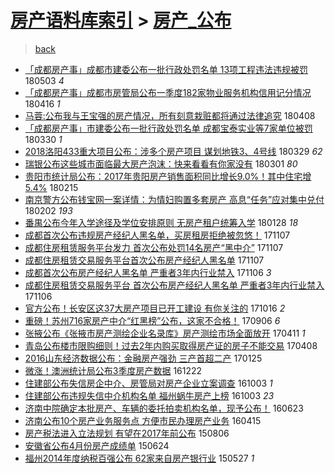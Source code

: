[房产语料库索引](../../README.md)  > [房产_公布](房产_公布.md)
====
> [back](../README.md)

- [「成都房产事」成都市建委公布一批行政处罚名单 13项工程违法违规被罚](http://jkwz.applinzi.com/ittc/7098901243735049232.html#%E3%80%8C%E6%88%90%E9%83%BD%E6%88%BF%E4%BA%A7%E4%BA%8B%E3%80%8D%E6%88%90%E9%83%BD%E5%B8%82%E5%BB%BA%E5%A7%94%E5%85%AC%E5%B8%83%E4%B8%80%E6%89%B9%E8%A1%8C%E6%94%BF%E5%A4%84%E7%BD%9A%E5%90%8D%E5%8D%95+13%E9%A1%B9%E5%B7%A5%E7%A8%8B%E8%BF%9D%E6%B3%95%E8%BF%9D%E8%A7%84%E8%A2%AB%E7%BD%9A) 180503 *4* 
- [「成都房产事」成都市房管局公布一季度182家物业服务机构信用记分情况](http://jkwz.applinzi.com/ittc/7092505863569015815.html#%E3%80%8C%E6%88%90%E9%83%BD%E6%88%BF%E4%BA%A7%E4%BA%8B%E3%80%8D%E6%88%90%E9%83%BD%E5%B8%82%E6%88%BF%E7%AE%A1%E5%B1%80%E5%85%AC%E5%B8%83%E4%B8%80%E5%AD%A3%E5%BA%A6182%E5%AE%B6%E7%89%A9%E4%B8%9A%E6%9C%8D%E5%8A%A1%E6%9C%BA%E6%9E%84%E4%BF%A1%E7%94%A8%E8%AE%B0%E5%88%86%E6%83%85%E5%86%B5) 180416 *1* 
- [马蓉:公布我与王宝强的房产情况，所有刻意栽赃都将通过法律追究](http://jkwz.applinzi.com/ittc/7089551947105567751.html#%E9%A9%AC%E8%93%89%3A%E5%85%AC%E5%B8%83%E6%88%91%E4%B8%8E%E7%8E%8B%E5%AE%9D%E5%BC%BA%E7%9A%84%E6%88%BF%E4%BA%A7%E6%83%85%E5%86%B5%EF%BC%8C%E6%89%80%E6%9C%89%E5%88%BB%E6%84%8F%E6%A0%BD%E8%B5%83%E9%83%BD%E5%B0%86%E9%80%9A%E8%BF%87%E6%B3%95%E5%BE%8B%E8%BF%BD%E7%A9%B6) 180408  
- [「成都房产事」市建委公布一批行政处罚名单 成都宝泰实业等7家单位被罚](http://jkwz.applinzi.com/ittc/7086207480428495878.html#%E3%80%8C%E6%88%90%E9%83%BD%E6%88%BF%E4%BA%A7%E4%BA%8B%E3%80%8D%E5%B8%82%E5%BB%BA%E5%A7%94%E5%85%AC%E5%B8%83%E4%B8%80%E6%89%B9%E8%A1%8C%E6%94%BF%E5%A4%84%E7%BD%9A%E5%90%8D%E5%8D%95+%E6%88%90%E9%83%BD%E5%AE%9D%E6%B3%B0%E5%AE%9E%E4%B8%9A%E7%AD%897%E5%AE%B6%E5%8D%95%E4%BD%8D%E8%A2%AB%E7%BD%9A) 180330 *1* 
- [2018洛阳433重大项目公布：涉多个房产项目 谋划地铁3、4号线](http://jkwz.applinzi.com/ittc/7085853397934933009.html#2018%E6%B4%9B%E9%98%B3433%E9%87%8D%E5%A4%A7%E9%A1%B9%E7%9B%AE%E5%85%AC%E5%B8%83%EF%BC%9A%E6%B6%89%E5%A4%9A%E4%B8%AA%E6%88%BF%E4%BA%A7%E9%A1%B9%E7%9B%AE+%E8%B0%8B%E5%88%92%E5%9C%B0%E9%93%813%E3%80%814%E5%8F%B7%E7%BA%BF) 180329 *62* 
- [瑞银公布这些城市面临最大房产泡沫：快来看看有你家没有](http://jkwz.applinzi.com/ittc/7075571658205430800.html#%E7%91%9E%E9%93%B6%E5%85%AC%E5%B8%83%E8%BF%99%E4%BA%9B%E5%9F%8E%E5%B8%82%E9%9D%A2%E4%B8%B4%E6%9C%80%E5%A4%A7%E6%88%BF%E4%BA%A7%E6%B3%A1%E6%B2%AB%EF%BC%9A%E5%BF%AB%E6%9D%A5%E7%9C%8B%E7%9C%8B%E6%9C%89%E4%BD%A0%E5%AE%B6%E6%B2%A1%E6%9C%89) 180301 *80* 
- [贵阳市统计局公布：2017年贵阳房产销售面积同比增长9.0%！其中住宅增5.4%](http://jkwz.applinzi.com/ittc/7070256087716856842.html#%E8%B4%B5%E9%98%B3%E5%B8%82%E7%BB%9F%E8%AE%A1%E5%B1%80%E5%85%AC%E5%B8%83%EF%BC%9A2017%E5%B9%B4%E8%B4%B5%E9%98%B3%E6%88%BF%E4%BA%A7%E9%94%80%E5%94%AE%E9%9D%A2%E7%A7%AF%E5%90%8C%E6%AF%94%E5%A2%9E%E9%95%BF9.0%25%EF%BC%81%E5%85%B6%E4%B8%AD%E4%BD%8F%E5%AE%85%E5%A2%9E5.4%25) 180215  
- [南京警方公布钱宝网一案详情：为情妇购置多套房产 高息“任务”应对集中兑付](http://jkwz.applinzi.com/ittc/7065412030792467463.html#%E5%8D%97%E4%BA%AC%E8%AD%A6%E6%96%B9%E5%85%AC%E5%B8%83%E9%92%B1%E5%AE%9D%E7%BD%91%E4%B8%80%E6%A1%88%E8%AF%A6%E6%83%85%EF%BC%9A%E4%B8%BA%E6%83%85%E5%A6%87%E8%B4%AD%E7%BD%AE%E5%A4%9A%E5%A5%97%E6%88%BF%E4%BA%A7+%E9%AB%98%E6%81%AF%E2%80%9C%E4%BB%BB%E5%8A%A1%E2%80%9D%E5%BA%94%E5%AF%B9%E9%9B%86%E4%B8%AD%E5%85%91%E4%BB%98) 180202 *193* 
- [番禺公布今年入学途径及学位安排原则 无房产租户统筹入学](http://jkwz.applinzi.com/ittc/7063741372723364874.html#%E7%95%AA%E7%A6%BA%E5%85%AC%E5%B8%83%E4%BB%8A%E5%B9%B4%E5%85%A5%E5%AD%A6%E9%80%94%E5%BE%84%E5%8F%8A%E5%AD%A6%E4%BD%8D%E5%AE%89%E6%8E%92%E5%8E%9F%E5%88%99+%E6%97%A0%E6%88%BF%E4%BA%A7%E7%A7%9F%E6%88%B7%E7%BB%9F%E7%AD%B9%E5%85%A5%E5%AD%A6) 180128 *18* 
- [成都首次公布违规房产经纪人黑名单，买房租房拒绝被忽悠！](http://jkwz.applinzi.com/ittc/7033265550858388497.html#%E6%88%90%E9%83%BD%E9%A6%96%E6%AC%A1%E5%85%AC%E5%B8%83%E8%BF%9D%E8%A7%84%E6%88%BF%E4%BA%A7%E7%BB%8F%E7%BA%AA%E4%BA%BA%E9%BB%91%E5%90%8D%E5%8D%95%EF%BC%8C%E4%B9%B0%E6%88%BF%E7%A7%9F%E6%88%BF%E6%8B%92%E7%BB%9D%E8%A2%AB%E5%BF%BD%E6%82%A0%EF%BC%81) 171107  
- [成都住房租赁服务平台发力 首次公布处罚14名房产“黑中介”](http://jkwz.applinzi.com/ittc/7033255126175843345.html#%E6%88%90%E9%83%BD%E4%BD%8F%E6%88%BF%E7%A7%9F%E8%B5%81%E6%9C%8D%E5%8A%A1%E5%B9%B3%E5%8F%B0%E5%8F%91%E5%8A%9B+%E9%A6%96%E6%AC%A1%E5%85%AC%E5%B8%83%E5%A4%84%E7%BD%9A14%E5%90%8D%E6%88%BF%E4%BA%A7%E2%80%9C%E9%BB%91%E4%B8%AD%E4%BB%8B%E2%80%9D) 171107  
- [成都住房租赁交易服务平台首次公布房产经纪人黑名单](http://jkwz.applinzi.com/ittc/7033161226484450320.html#%E6%88%90%E9%83%BD%E4%BD%8F%E6%88%BF%E7%A7%9F%E8%B5%81%E4%BA%A4%E6%98%93%E6%9C%8D%E5%8A%A1%E5%B9%B3%E5%8F%B0%E9%A6%96%E6%AC%A1%E5%85%AC%E5%B8%83%E6%88%BF%E4%BA%A7%E7%BB%8F%E7%BA%AA%E4%BA%BA%E9%BB%91%E5%90%8D%E5%8D%95) 171107  
- [成都首次公布房产经纪人黑名单 严重者3年内行业禁入](http://jkwz.applinzi.com/ittc/7032877779115312144.html#%E6%88%90%E9%83%BD%E9%A6%96%E6%AC%A1%E5%85%AC%E5%B8%83%E6%88%BF%E4%BA%A7%E7%BB%8F%E7%BA%AA%E4%BA%BA%E9%BB%91%E5%90%8D%E5%8D%95+%E4%B8%A5%E9%87%8D%E8%80%853%E5%B9%B4%E5%86%85%E8%A1%8C%E4%B8%9A%E7%A6%81%E5%85%A5) 171106 *3* 
- [成都住房租赁交易服务平台 首次公布房产经纪人黑名单 严重者3年内行业禁入](http://jkwz.applinzi.com/ittc/7032871889058399249.html#%E6%88%90%E9%83%BD%E4%BD%8F%E6%88%BF%E7%A7%9F%E8%B5%81%E4%BA%A4%E6%98%93%E6%9C%8D%E5%8A%A1%E5%B9%B3%E5%8F%B0+%E9%A6%96%E6%AC%A1%E5%85%AC%E5%B8%83%E6%88%BF%E4%BA%A7%E7%BB%8F%E7%BA%AA%E4%BA%BA%E9%BB%91%E5%90%8D%E5%8D%95+%E4%B8%A5%E9%87%8D%E8%80%853%E5%B9%B4%E5%86%85%E8%A1%8C%E4%B8%9A%E7%A6%81%E5%85%A5) 171106  
- [官方公布！长安区这37大房产项目已开工建设 有你关注的](http://jkwz.applinzi.com/ittc/7025051848988427280.html#%E5%AE%98%E6%96%B9%E5%85%AC%E5%B8%83%EF%BC%81%E9%95%BF%E5%AE%89%E5%8C%BA%E8%BF%9937%E5%A4%A7%E6%88%BF%E4%BA%A7%E9%A1%B9%E7%9B%AE%E5%B7%B2%E5%BC%80%E5%B7%A5%E5%BB%BA%E8%AE%BE+%E6%9C%89%E4%BD%A0%E5%85%B3%E6%B3%A8%E7%9A%84) 171016 *2* 
- [重磅！苏州716家房产中介“红黑榜”公布，这家不合格！](http://jkwz.applinzi.com/ittc/7010211208731558929.html#%E9%87%8D%E7%A3%85%EF%BC%81%E8%8B%8F%E5%B7%9E716%E5%AE%B6%E6%88%BF%E4%BA%A7%E4%B8%AD%E4%BB%8B%E2%80%9C%E7%BA%A2%E9%BB%91%E6%A6%9C%E2%80%9D%E5%85%AC%E5%B8%83%EF%BC%8C%E8%BF%99%E5%AE%B6%E4%B8%8D%E5%90%88%E6%A0%BC%EF%BC%81) 170906 *6* 
- [张掖公布《张掖市房产测绘企业名录库》房产测绘市场全面放开](http://jkwz.applinzi.com/ittc/6955204670921376772.html#%E5%BC%A0%E6%8E%96%E5%85%AC%E5%B8%83%E3%80%8A%E5%BC%A0%E6%8E%96%E5%B8%82%E6%88%BF%E4%BA%A7%E6%B5%8B%E7%BB%98%E4%BC%81%E4%B8%9A%E5%90%8D%E5%BD%95%E5%BA%93%E3%80%8B%E6%88%BF%E4%BA%A7%E6%B5%8B%E7%BB%98%E5%B8%82%E5%9C%BA%E5%85%A8%E9%9D%A2%E6%94%BE%E5%BC%80) 170411 *1* 
- [青岛公布楼市限购细则！过去2年内购买取得房产证的房子不能交易](http://jkwz.applinzi.com/ittc/6954135458085864452.html#%E9%9D%92%E5%B2%9B%E5%85%AC%E5%B8%83%E6%A5%BC%E5%B8%82%E9%99%90%E8%B4%AD%E7%BB%86%E5%88%99%EF%BC%81%E8%BF%87%E5%8E%BB2%E5%B9%B4%E5%86%85%E8%B4%AD%E4%B9%B0%E5%8F%96%E5%BE%97%E6%88%BF%E4%BA%A7%E8%AF%81%E7%9A%84%E6%88%BF%E5%AD%90%E4%B8%8D%E8%83%BD%E4%BA%A4%E6%98%93) 170408  
- [2016山东经济数据公布：金融房产强劲 三产首超二产](http://jkwz.applinzi.com/ittc/6926979412896793605.html#2016%E5%B1%B1%E4%B8%9C%E7%BB%8F%E6%B5%8E%E6%95%B0%E6%8D%AE%E5%85%AC%E5%B8%83%EF%BC%9A%E9%87%91%E8%9E%8D%E6%88%BF%E4%BA%A7%E5%BC%BA%E5%8A%B2+%E4%B8%89%E4%BA%A7%E9%A6%96%E8%B6%85%E4%BA%8C%E4%BA%A7) 170125  
- [微涨！澳洲统计局公布3季度房产数据](http://jkwz.applinzi.com/ittc/6914379327319049221.html#%E5%BE%AE%E6%B6%A8%EF%BC%81%E6%BE%B3%E6%B4%B2%E7%BB%9F%E8%AE%A1%E5%B1%80%E5%85%AC%E5%B8%833%E5%AD%A3%E5%BA%A6%E6%88%BF%E4%BA%A7%E6%95%B0%E6%8D%AE) 161222  
- [住建部公布失信房企中介、房管局对房产企业立案调查](http://jkwz.applinzi.com/ittc/6884826285456491525.html#%E4%BD%8F%E5%BB%BA%E9%83%A8%E5%85%AC%E5%B8%83%E5%A4%B1%E4%BF%A1%E6%88%BF%E4%BC%81%E4%B8%AD%E4%BB%8B%E3%80%81%E6%88%BF%E7%AE%A1%E5%B1%80%E5%AF%B9%E6%88%BF%E4%BA%A7%E4%BC%81%E4%B8%9A%E7%AB%8B%E6%A1%88%E8%B0%83%E6%9F%A5) 161003 *1* 
- [住建部公布违规失信中介机构名单 福州蜗牛房产上榜](http://jkwz.applinzi.com/ittc/6884836085993047045.html#%E4%BD%8F%E5%BB%BA%E9%83%A8%E5%85%AC%E5%B8%83%E8%BF%9D%E8%A7%84%E5%A4%B1%E4%BF%A1%E4%B8%AD%E4%BB%8B%E6%9C%BA%E6%9E%84%E5%90%8D%E5%8D%95+%E7%A6%8F%E5%B7%9E%E8%9C%97%E7%89%9B%E6%88%BF%E4%BA%A7%E4%B8%8A%E6%A6%9C) 161003 *23* 
- [济南中院确定本批房产、车辆的委托拍卖机构名单，现予公布！](http://jkwz.applinzi.com/ittc/6846923081721054212.html#%E6%B5%8E%E5%8D%97%E4%B8%AD%E9%99%A2%E7%A1%AE%E5%AE%9A%E6%9C%AC%E6%89%B9%E6%88%BF%E4%BA%A7%E3%80%81%E8%BD%A6%E8%BE%86%E7%9A%84%E5%A7%94%E6%89%98%E6%8B%8D%E5%8D%96%E6%9C%BA%E6%9E%84%E5%90%8D%E5%8D%95%EF%BC%8C%E7%8E%B0%E4%BA%88%E5%85%AC%E5%B8%83%EF%BC%81) 160623  
- [济南公布10个房产业务服务点 方便市民办理房产业务](http://jkwz.applinzi.com/ittc/6821271864139580420.html#%E6%B5%8E%E5%8D%97%E5%85%AC%E5%B8%8310%E4%B8%AA%E6%88%BF%E4%BA%A7%E4%B8%9A%E5%8A%A1%E6%9C%8D%E5%8A%A1%E7%82%B9+%E6%96%B9%E4%BE%BF%E5%B8%82%E6%B0%91%E5%8A%9E%E7%90%86%E6%88%BF%E4%BA%A7%E4%B8%9A%E5%8A%A1) 160415  
- [房产税法进入立法规划 有望在2017年前公布](http://jkwz.applinzi.com/ittc/547650615575117673.html#%E6%88%BF%E4%BA%A7%E7%A8%8E%E6%B3%95%E8%BF%9B%E5%85%A5%E7%AB%8B%E6%B3%95%E8%A7%84%E5%88%92+%E6%9C%89%E6%9C%9B%E5%9C%A82017%E5%B9%B4%E5%89%8D%E5%85%AC%E5%B8%83) 150806  
- [安徽省公布4月份房产成绩单](http://jkwz.applinzi.com/ittc/547650611423277096.html#%E5%AE%89%E5%BE%BD%E7%9C%81%E5%85%AC%E5%B8%834%E6%9C%88%E4%BB%BD%E6%88%BF%E4%BA%A7%E6%88%90%E7%BB%A9%E5%8D%95) 150624  
- [福州2014年度纳税百强公布 62家来自房产银行业](http://jkwz.applinzi.com/ittc/547650611418652943.html#%E7%A6%8F%E5%B7%9E2014%E5%B9%B4%E5%BA%A6%E7%BA%B3%E7%A8%8E%E7%99%BE%E5%BC%BA%E5%85%AC%E5%B8%83+62%E5%AE%B6%E6%9D%A5%E8%87%AA%E6%88%BF%E4%BA%A7%E9%93%B6%E8%A1%8C%E4%B8%9A) 150527 *1* 
